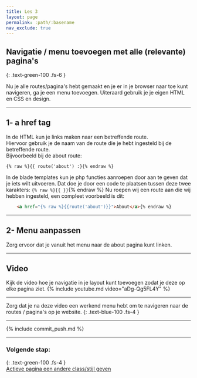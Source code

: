 ```yaml
---
title: Les 3
layout: page
permalink: :path/:basename
nav_exclude: true
---
```


## Navigatie / menu toevoegen met alle (relevante) pagina's
{: .text-green-100 .fs-6 }

Nu je alle routes/pagina's hebt gemaakt en je er in je browser naar toe kunt navigeren, ga je een menu toevoegen.
Uiteraard gebruik je je eigen HTML en CSS en design.

---
## 1- a href tag
In de HTML kun je links maken naar een betreffende route.  
Hiervoor gebruik je de naam van de route die je hebt ingesteld bij de betreffende route.  
Bijvoorbeeld bij de about route: 
```
{% raw %}{{ route('about') :}{% endraw %}
```
In de blade templates kun je php functies aanroepen door aan te geven dat je iets wilt uitvoeren. 
  Dat doe je door een code te plaatsen tussen deze twee karakters:
`{% raw %}{{ }}`{% endraw %}
Nu roepen wij een route aan die wij hebben ingesteld, een compleet voorbeeld is dit:
```html
    <a href="{% raw %}{{route('about')}}">About</a>{% endraw %}
```

---
## 2- Menu aanpassen
Zorg ervoor dat je vanuit het menu naar de about pagina kunt linken.

---
## Video
Kijk de video hoe je navigatie in je layout kunt toevoegen zodat je deze op elke pagina ziet.
{% include youtube.md video="aDg-Qg5FL4Y" %}

---

Zorg dat je na deze video een werkend menu hebt om te navigeren naar de routes / pagina's op je website.
{: .text-blue-100 .fs-4 }

---

{% include commit_push.md %}

---
### Volgende stap:
{: .text-green-100 .fs-4 }  
[Actieve pagina een andere class/stijl geven](active-route)


